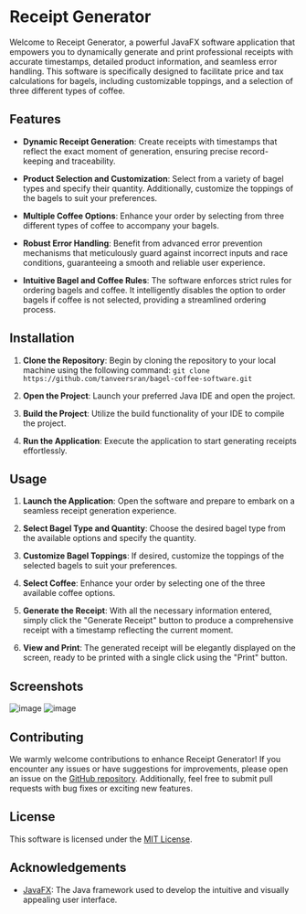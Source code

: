# Receipt Generator

Welcome to Receipt Generator, a powerful JavaFX software application that empowers you to dynamically generate and print professional receipts with accurate timestamps, detailed product information, and seamless error handling. This software is specifically designed to facilitate price and tax calculations for bagels, including customizable toppings, and a selection of three different types of coffee.

## Features

- **Dynamic Receipt Generation**: Create receipts with timestamps that reflect the exact moment of generation, ensuring precise record-keeping and traceability.

- **Product Selection and Customization**: Select from a variety of bagel types and specify their quantity. Additionally, customize the toppings of the bagels to suit your preferences.

- **Multiple Coffee Options**: Enhance your order by selecting from three different types of coffee to accompany your bagels.

- **Robust Error Handling**: Benefit from advanced error prevention mechanisms that meticulously guard against incorrect inputs and race conditions, guaranteeing a smooth and reliable user experience.

- **Intuitive Bagel and Coffee Rules**: The software enforces strict rules for ordering bagels and coffee. It intelligently disables the option to order bagels if coffee is not selected, providing a streamlined ordering process.

## Installation

1. **Clone the Repository**: Begin by cloning the repository to your local machine using the following command:
``git clone https://github.com/tanveersran/bagel-coffee-software.git``

2. **Open the Project**: Launch your preferred Java IDE and open the project.

3. **Build the Project**: Utilize the build functionality of your IDE to compile the project.

4. **Run the Application**: Execute the application to start generating receipts effortlessly.

## Usage

1. **Launch the Application**: Open the software and prepare to embark on a seamless receipt generation experience.

2. **Select Bagel Type and Quantity**: Choose the desired bagel type from the available options and specify the quantity.

3. **Customize Bagel Toppings**: If desired, customize the toppings of the selected bagels to suit your preferences.

4. **Select Coffee**: Enhance your order by selecting one of the three available coffee options.

5. **Generate the Receipt**: With all the necessary information entered, simply click the "Generate Receipt" button to produce a comprehensive receipt with a timestamp reflecting the current moment.

6. **View and Print**: The generated receipt will be elegantly displayed on the screen, ready to be printed with a single click using the "Print" button.

## Screenshots
![image](https://github.com/tanveersran/bagel-coffee-software/assets/102448857/3557a071-f0ba-458c-91d4-38fdab30e8e6)
![image](https://github.com/tanveersran/bagel-coffee-software/assets/102448857/eb880e5d-e640-46cb-826a-fce287ba59fc)


## Contributing

We warmly welcome contributions to enhance Receipt Generator! If you encounter any issues or have suggestions for improvements, please open an issue on the [GitHub repository](https://github.com/your-username/receipt-generator/issues). Additionally, feel free to submit pull requests with bug fixes or exciting new features.

## License

This software is licensed under the [MIT License](LICENSE).

## Acknowledgements

- [JavaFX](https://openjfx.io/): The Java framework used to develop the intuitive and visually appealing user interface.


